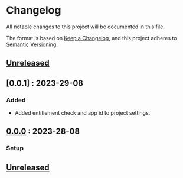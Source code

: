 # Changelog

All notable changes to this project will be documented in this file.

The format is based on [Keep a Changelog](https://keepachangelog.com),
and this project adheres to [Semantic Versioning](https://semver.org).

## [Unreleased]

## [0.0.1] : 2023-29-08

### Added

- Added entitlement check and app id to project settings.

## [0.0.0] : 2023-28-08

### Setup

## [Unreleased]
[unreleased]: https://github.com/ninjadanray/ProjectQ/branch/development#diff
[0.0.0]: https://github.com/ninjadanray/ProjectQ